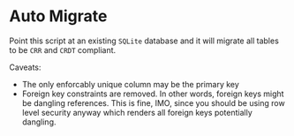 # Auto Migrate

Point this script at an existing `SQLite` database and it will migrate all tables to be `CRR` and `CRDT` compliant.

Caveats:
- The only enforcably unique column may be the primary key
- Foreign key constraints are removed. In other words, foreign keys might be dangling references. This is fine, IMO, since you should be using row level security anyway which renders all foreign keys potentially dangling.